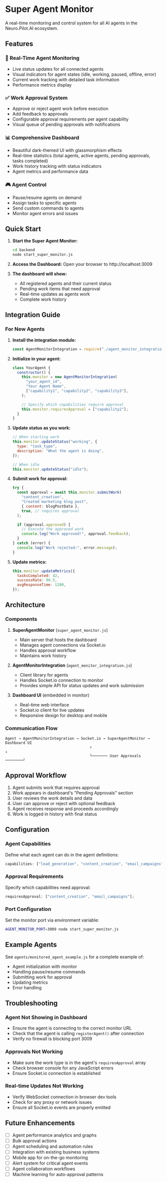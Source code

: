 # Super Agent Monitor

A real-time monitoring and control system for all AI agents in the Neuro.Pilot.AI ecosystem.

## Features

### 🎯 Real-Time Agent Monitoring

- Live status updates for all connected agents
- Visual indicators for agent states (idle, working, paused, offline, error)
- Current work tracking with detailed task information
- Performance metrics display

### ✅ Work Approval System

- Approve or reject agent work before execution
- Add feedback to approvals
- Configurable approval requirements per agent capability
- Visual queue of pending approvals with notifications

### 📊 Comprehensive Dashboard

- Beautiful dark-themed UI with glassmorphism effects
- Real-time statistics (total agents, active agents, pending approvals, tasks completed)
- Work history tracking with status indicators
- Agent metrics and performance data

### 🎮 Agent Control

- Pause/resume agents on demand
- Assign tasks to specific agents
- Send custom commands to agents
- Monitor agent errors and issues

## Quick Start

1. **Start the Super Agent Monitor:**

   ```bash
   cd backend
   node start_super_monitor.js
   ```

2. **Access the Dashboard:**
   Open your browser to http://localhost:3009

3. **The dashboard will show:**
   - All registered agents and their current status
   - Pending work items that need approval
   - Real-time updates as agents work
   - Complete work history

## Integration Guide

### For New Agents

1. **Install the integration module:**

   ```javascript
   const AgentMonitorIntegration = require("./agent_monitor_integration");
   ```

2. **Initialize in your agent:**

   ```javascript
   class YourAgent {
     constructor() {
       this.monitor = new AgentMonitorIntegration(
         "your_agent_id",
         "Your Agent Name",
         ["capability1", "capability2", "capability3"],
       );

       // Specify which capabilities require approval
       this.monitor.requiresApproval = ["capability2"];
     }
   }
   ```

3. **Update status as you work:**

   ```javascript
   // When starting work
   this.monitor.updateStatus("working", {
     type: "task_type",
     description: "What the agent is doing",
   });

   // When idle
   this.monitor.updateStatus("idle");
   ```

4. **Submit work for approval:**

   ```javascript
   try {
     const approval = await this.monitor.submitWork(
       "content_creation",
       "Created marketing blog post",
       { content: blogPostData },
       true, // requires approval
     );

     if (approval.approved) {
       // Execute the approved work
       console.log("Work approved!", approval.feedback);
     }
   } catch (error) {
     console.log("Work rejected:", error.message);
   }
   ```

5. **Update metrics:**
   ```javascript
   this.monitor.updateMetrics({
     tasksCompleted: 42,
     successRate: 98.5,
     avgResponseTime: 1200,
   });
   ```

## Architecture

### Components

1. **SuperAgentMonitor** (`super_agent_monitor.js`)
   - Main server that hosts the dashboard
   - Manages agent connections via Socket.io
   - Handles approval workflow
   - Maintains work history

2. **AgentMonitorIntegration** (`agent_monitor_integration.js`)
   - Client library for agents
   - Handles Socket.io connection to monitor
   - Provides simple API for status updates and work submission

3. **Dashboard UI** (embedded in monitor)
   - Real-time web interface
   - Socket.io client for live updates
   - Responsive design for desktop and mobile

### Communication Flow

```
Agent → AgentMonitorIntegration → Socket.io → SuperAgentMonitor → Dashboard UI
                                      ↑                               ↓
                                      └─────── User Approvals ────────┘
```

## Approval Workflow

1. Agent submits work that requires approval
2. Work appears in dashboard's "Pending Approvals" section
3. User reviews the work details and data
4. User can approve or reject with optional feedback
5. Agent receives response and proceeds accordingly
6. Work is logged in history with final status

## Configuration

### Agent Capabilities

Define what each agent can do in the agent definitions:

```javascript
capabilities: ["lead_generation", "content_creation", "email_campaigns"];
```

### Approval Requirements

Specify which capabilities need approval:

```javascript
requiresApproval: ["content_creation", "email_campaigns"];
```

### Port Configuration

Set the monitor port via environment variable:

```bash
AGENT_MONITOR_PORT=3009 node start_super_monitor.js
```

## Example Agents

See `agents/monitored_agent_example.js` for a complete example of:

- Agent initialization with monitor
- Handling pause/resume commands
- Submitting work for approval
- Updating metrics
- Error handling

## Troubleshooting

### Agent Not Showing in Dashboard

- Ensure the agent is connecting to the correct monitor URL
- Check that the agent is calling `registerAgent()` after connection
- Verify no firewall is blocking port 3009

### Approvals Not Working

- Make sure the work type is in the agent's `requiresApproval` array
- Check browser console for any JavaScript errors
- Ensure Socket.io connection is established

### Real-time Updates Not Working

- Verify WebSocket connection in browser dev tools
- Check for any proxy or network issues
- Ensure all Socket.io events are properly emitted

## Future Enhancements

- [ ] Agent performance analytics and graphs
- [ ] Bulk approval actions
- [ ] Agent scheduling and automation rules
- [ ] Integration with existing business systems
- [ ] Mobile app for on-the-go monitoring
- [ ] Alert system for critical agent events
- [ ] Agent collaboration workflows
- [ ] Machine learning for auto-approval patterns
